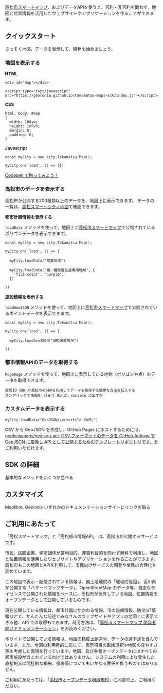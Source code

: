 [高松市スマートマップ](https://maps.takamatsu-fact.com/)、およびデータAPIを使うと、営利・非営利を問わず、地図と位置情報を活用したウェブサイトやアプリケーションを作ることができます。

## クイックスタート

さっそく地図、データを表示して、開発を始めましょう。

### 地図を表示する

**HTML**

```
<div id="map"></div>

<script type="text/javascript" src="https://geolonia.github.io/takamatsu-maps-sdk/index.js"></script>
```

**CSS**

```
html, body, #map
{
  width: 100vw;
  height: 100vh;
  margin: 0;
  padding: 0;
}
```

**Javascript**

```
const myCity = new city.Takamatsu.Map();

myCity.on('load', () => {})
```

[Codepen で触ってみよう！](https://codepen.io/shinichin/pen/VwGGZyq)

### 高松市のデータを表示する

高松市が公開する200種類以上のデータを、地図上に表示できます。
データの一覧は、[高松スマートシティ地図](https://map.takamatsu-fact.com/)で確認できます。

**都市計画情報を表示する**

`loadData` メソッドを使って、地図上に[高松市スマートマップ](https://maps.takamatsu-fact.com/)で公開されているポリゴンデータを表示できます。

```
const myCity = new city.Takamatsu.Map();

myCity.on('load', () => {  
  
  myCity.loadData("商業地域")
  
  myCity.loadData('第一種低層住居専用地域', {
    'fill-color': 'purple',
  })
    
})
```

**施設情報を表示する**

`loadGeoJSON` メソッドを使って、地図上に[高松市スマートマップ](https://maps.takamatsu-fact.com/)で公開されているポイントデータを表示できます。

```
const myCity = new city.Takamatsu.Map();

myCity.on('load', () => {  
  
  myCity.loadGeoJSON("AED設置場所")
    
})
```

### 都市情報APIのデータを取得する

`hogehoge` メソッドを使って、地図上に表示している地物（ポリゴンや点）のデータを取得できます。

```
空間ID SDK か高松市のSDKを利用してデータを取得する簡単な方法を記入する
オンクリックで情報を alert 表示か、console に出すか
```

### カスタムデータを表示する

```
myCity.loadData("GeoJSON/vectortile のURL")
```

CSV から GeoJSON を作成し、GitHub Pages にホストするためには、[geoloniamaps/geojson\-api: CSV フォーマットのデータを GitHub Actions で GeoJSON に変換し API として公開するためのテンプレートリポジトリです。](https://github.com/geoloniamaps/geojson-api)をご利用いただけます。

## SDK の詳細

基本的なメソッドをいくつか並べる

## カスタマイズ

Maplibre, Geolonia いずれかのドキュメンテーションサイトにリンクを貼る

## ご利用にあたって

「高松スマートマップ」と「高松都市情報API」 は、高松市が公開するサービスです。

市民、民間企業、学術団体が営利目的、非営利目的を問わず無料で利用し、地図と位置情報を活用したウェブサイトやアプリケーションを作ることができます。高松市もこの地図とAPIを利用して、市民向けサービスの開発や業務の合理化を進めています。

この地図で表示・配信されている情報は、国土地理院の「地理院地図」、香川県が公開する「ハザードマップデータ」、OpenStreetMap のデータ等、自由なライセンスで公開された情報をベースに、高松市が保有している地図、位置情報をオープンデータとして公開しているものです。

現在公開している情報は、都市計画にかかわる情報、市の設備情報、防災IoT情報などで、かんたんな記述でみなさんのウェブサイトやアプリの地図上に表示できる他、API での取得もできます。利用方法は、「[高松市スマートマップ 開発者向けドキュメンテーション](https://docs.takamatsu-fact.com)」をお読みください。

本サイトで公開している情報は、地図の精度上誤差や、データの過不足を含んでいます。また、地図の利用目的に応じて、表示項目の取捨選択や地図の見やすさ等を考慮した表現を行っています。地図、及び各種オープンデータにはすべての都市施設が含まれているわけではありません。
システムの利用により発生した直接的又は間接的な損失、損害等についてもいかなる責任を負うものではありません。

ご利用にあたっては、「[高松市オープンデータ利用規約](https://opendata.smartcity-takamatsu.jp/odp/tos/)」に同意の上、ご利用ください。


